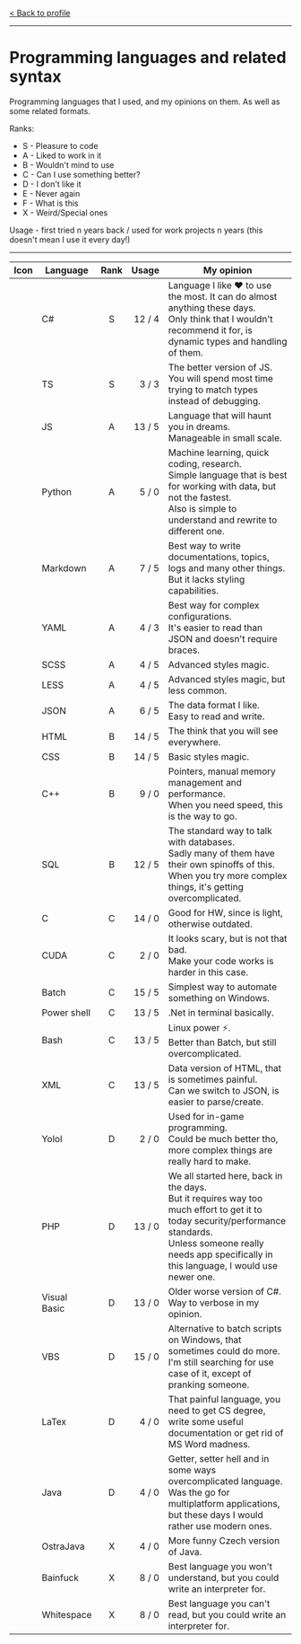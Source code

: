 [< Back to profile](../README.md)

---

# Programming languages and related syntax

Programming languages that I used, and my opinions on them.
As well as some related formats.

Ranks:

- S - Pleasure to code
- A - Liked to work in it
- B - Wouldn't mind to use
- C - Can I use something better?
- D - I don't like it
- E - Never again
- F - What is this
- X - Weird/Special ones

Usage - first tried n years back / used for work projects n years (this doesn't mean I use it every day!)

---

| Icon | Language     | Rank | Usage  | My opinion |
|:----:|--------------|:----:|-------:|------------|
|      | C#           | S    | 12 / 4 | Language I like ♥ to use the most. It can do almost anything these days.<br/>Only think that I wouldn't recommend it for, is dynamic types and handling of them. |
|      | TS           | S    |  3 / 3 | The better version of JS.<br/>You will spend most time trying to match types instead of debugging. |
|      | JS           | A    | 13 / 5 | Language that will haunt you in dreams.<br/>Manageable in small scale. |
|      | Python       | A    |  5 / 0 | Machine learning, quick coding, research.<br/>Simple language that is best for working with data, but not the fastest.<br/>Also is simple to understand and rewrite to different one. |
|      | Markdown     | A    |  7 / 5 | Best way to write documentations, topics, logs and many other things.<br/>But it lacks styling capabilities. |
|      | YAML         | A    |  4 / 3 | Best way for complex configurations.<br/>It's easier to read than JSON and doesn't require braces. |
|      | SCSS         | A    |  4 / 5 | Advanced styles magic. |
|      | LESS         | A    |  4 / 5 | Advanced styles magic, but less common. |
|      | JSON         | A    |  6 / 5 | The data format I like.<br/>Easy to read and write. |
|      | HTML         | B    | 14 / 5 | The think that you will see everywhere. |
|      | CSS          | B    | 14 / 5 | Basic styles magic. |
|      | C++          | B    |  9 / 0 | Pointers, manual memory management and performance.<br/>When you need speed, this is the way to go. |
|      | SQL          | B    | 12 / 5 | The standard way to talk with databases.<br/>Sadly many of them have their own spinoffs of this.<br/>When you try more complex things, it's getting overcomplicated. |
|      | C            | C    | 14 / 0 | Good for HW, since is light, otherwise outdated. |
|      | CUDA         | C    |  2 / 0 | It looks scary, but is not that bad.<br/>Make your code works is harder in this case. |
|      | Batch        | C    | 15 / 5 | Simplest way to automate something on Windows. |
|      | Power shell  | C    | 13 / 5 | .Net in terminal basically. |
|      | Bash         | C    | 13 / 5 | Linux power ⚡.<br/>Better than Batch, but still overcomplicated. |
|      | XML          | C    | 13 / 5 | Data version of HTML, that is sometimes painful.<br/>Can we switch to JSON, is easier to parse/create. |
|      | Yolol        | D    |  2 / 0 | Used for in-game programming.<br/>Could be much better tho, more complex things are really hard to make. |
|      | PHP          | D    | 13 / 0 | We all started here, back in the days.<br/>But it requires way too much effort to get it to today security/performance standards.<br/>Unless someone really needs app specifically in this language, I would use newer one. |
|      | Visual Basic | D    | 13 / 0 | Older worse version of C#.<br/>Way to verbose in my opinion. |
|      | VBS          | D    | 15 / 0 | Alternative to batch scripts on Windows, that sometimes could do more.<br/>I'm still searching for use case of it, except of pranking someone. |
|      | LaTex        | D    |  4 / 0 | That painful language, you need to get CS degree, write some useful documentation or get rid of MS Word madness. |
|      | Java         | D    |  4 / 0 | Getter, setter hell and in some ways overcomplicated language.<br/>Was the go for multiplatform applications, but these days I would rather use modern ones. |
|      | OstraJava    | X    |  4 / 0 | More funny Czech version of Java. |
|      | Bainfuck     | X    |  8 / 0 | Best language you won't understand, but you could write an interpreter for. |
|      | Whitespace   | X    |  8 / 0 | Best language you can't read, but you could write an interpreter for. |
